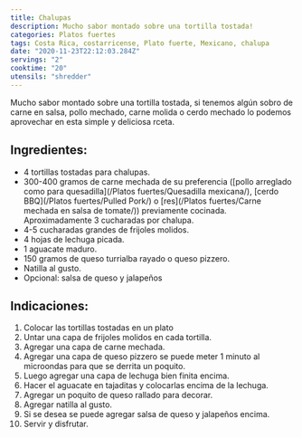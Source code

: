 ```yaml
---
title: Chalupas
description: Mucho sabor montado sobre una tortilla tostada!
categories: Platos fuertes
tags: Costa Rica, costarricense, Plato fuerte, Mexicano, chalupa
date: "2020-11-23T22:12:03.284Z"
servings: "2"
cooktime: "20"
utensils: "shredder"
---
```


Mucho sabor montado sobre una tortilla tostada, si tenemos algún sobro de carne en salsa, pollo mechado, carne molida o cerdo mechado lo podemos aprovechar en esta simple y deliciosa rceta.

## Ingredientes:

- 4 tortillas tostadas para chalupas.
- 300-400 gramos de carne mechada de su preferencia ([pollo arreglado como para quesadilla](/Platos fuertes/Quesadilla mexicana/), [cerdo BBQ](/Platos fuertes/Pulled Pork/) o [res](/Platos fuertes/Carne mechada en salsa de tomate/)) previamente cocinada. Aproximadamente 3 cucharadas por chalupa.
- 4-5 cucharadas grandes de frijoles molidos.
- 4 hojas de lechuga picada.
- 1 aguacate maduro.
- 150 gramos de queso turrialba rayado o queso pizzero.
- Natilla al gusto.
- Opcional: salsa de queso y jalapeños

## Indicaciones:

1. Colocar las tortillas tostadas en un plato
2. Untar una capa de frijoles molidos en cada tortilla.
3. Agregar una capa de carne mechada.
4. Agregar una capa de queso pizzero se puede meter 1 minuto al microondas para que se derrita un poquito.
5. Luego agregar una capa de lechuga bien finita encima.
6. Hacer el aguacate en tajaditas y colocarlas encima de la lechuga.
7. Agregar un poquito de queso rallado para decorar.
8. Agregar natilla al gusto.
9. Si se desea se puede agregar salsa de queso y jalapeños encima.
10. Servir y disfrutar.